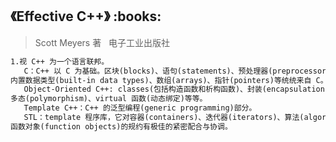 <h2>《Effective C++》 :books: </h2> 

> Scott Meyers 著    电子工业出版社

```html
1.视 C++ 为一个语言联邦。
   C：C++ 以 C 为基础。区块(blocks)、语句(statements)、预处理器(preprocessor)、
内置数据类型(built-in data types)、数组(arrays)、指针(pointers)等统统来自 C。
   Object-Oriented C++: classes(包括构造函数和析构函数)、封装(encapsulation)、继承(inheritance)、
多态(polymorphism)、virtual 函数(动态绑定)等等。
   Template C++：C++ 的泛型编程(generic programming)部分。
   STL：template 程序库，它对容器(containers)、迭代器(iterators)、算法(algorithms)以及
函数对象(function objects)的规约有极佳的紧密配合与协调。

```
